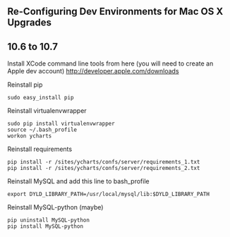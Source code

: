 ## Re-Configuring Dev Environments for Mac OS X Upgrades


## 10.6 to 10.7

Install XCode command line tools from here (you will need to create an Apple dev account)
http://developer.apple.com/downloads

Reinstall pip

    sudo easy_install pip

Reinstall virtualenvwrapper

    sudo pip install virtualenvwrapper
    source ~/.bash_profile
    workon ycharts

Reinstall requirements

    pip install -r /sites/ycharts/confs/server/requirements_1.txt
    pip install -r /sites/ycharts/confs/server/requirements_2.txt

Reinstall MySQL and add this line to bash_profile

    export DYLD_LIBRARY_PATH=/usr/local/mysql/lib:$DYLD_LIBRARY_PATH

Reinstall MySQL-python (maybe)

    pip uninstall MySQL-python
    pip install MySQL-python
